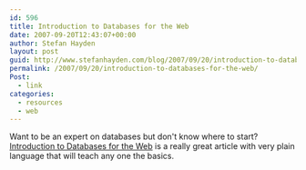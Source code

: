 ```yaml
---
id: 596
title: Introduction to Databases for the Web
date: 2007-09-20T12:43:07+00:00
author: Stefan Hayden
layout: post
guid: http://www.stefanhayden.com/blog/2007/09/20/introduction-to-databases-for-the-web/
permalink: /2007/09/20/introduction-to-databases-for-the-web/
Post:
  - link
categories:
  - resources
  - web
---
```

Want to be an expert on databases but don't know where to start? <a href="http://www.databasejournal.com/sqletc/article.php/26861_1428721_1">Introduction to Databases for the Web</a> is a really great article with very plain language that will teach any one the basics.